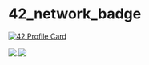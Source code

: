# 42_network_badge

[![42 Profile Card](https://1337-readme.vercel.app/api/profile?cursus=42cursus&email=hide&login=oouazize)](https://github.com/mohouyizme/1337-readme)

<a href="https://github.com/oouazize?tab=repositories">
  <img align="center" src="https://github-readme-stats.vercel.app/api/top-langs/?username=oouazize&theme=dark"/>
</a>
<a href="https://github.com/oouazize?tab=repositories">
 <img align="center" src="https://github-readme-stats.vercel.app/api?username=oouazize&line_height=40&show_icons=true&theme=dark">
</a>
